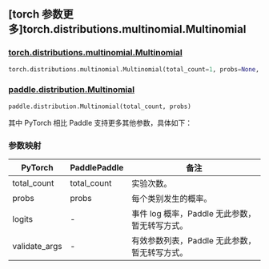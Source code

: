 ## [torch 参数更多]torch.distributions.multinomial.Multinomial

### [torch.distributions.multinomial.Multinomial](https://pytorch.org/docs/stable/distributions.html#torch.distributions.multinomial.Multinomial)

```python
torch.distributions.multinomial.Multinomial(total_count=1, probs=None, logits=None, validate_args=None)
```

### [paddle.distribution.Multinomial](https://www.paddlepaddle.org.cn/documentation/docs/zh/api/paddle/distribution/Multinomial_cn.html)

```python
paddle.distribution.Multinomial(total_count, probs)
```

其中 PyTorch 相比 Paddle 支持更多其他参数，具体如下：

### 参数映射

| PyTorch       | PaddlePaddle | 备注                                           |
| ------------- | ------------ | ---------------------------------------------- |
| total_count   | total_count  | 实验次数。                                     |
| probs         | probs        | 每个类别发生的概率。                           |
| logits        | -            | 事件 log 概率，Paddle 无此参数，暂无转写方式。 |
| validate_args | -            | 有效参数列表，Paddle 无此参数，暂无转写方式。  |
